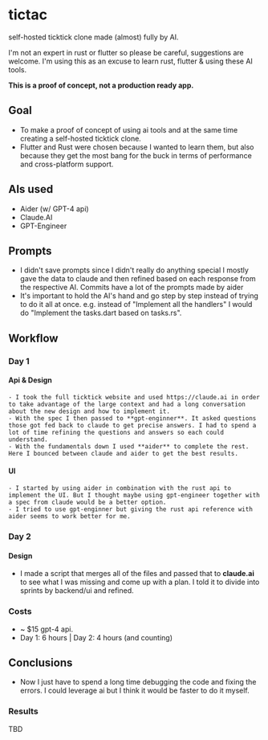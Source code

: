 # tictac 
self-hosted ticktick clone made (almost) fully by AI.

I'm not an expert in rust or flutter so please be careful, suggestions are welcome. I'm using this as an excuse to learn rust, flutter & using these AI tools. 

**This is a proof of concept, not a production ready app.**



## Goal 
- To make a proof of concept of using ai tools and at the same time creating a self-hosted ticktick clone. 
- Flutter and Rust were chosen because I wanted to learn them, but also because they get the most bang for the buck in terms of performance and cross-platform support.

## AIs used 
- Aider (w/ GPT-4 api)
- Claude.AI 
- GPT-Engineer

## Prompts 
- I didn't save prompts since I didn't really do anything special I mostly gave the data to claude and then refined based on each response from the respective AI. Commits have a lot of the prompts made by aider
- It's important to hold the AI's hand and go step by step instead of trying to do it all at once. e.g. instead of "Implement all the handlers" I would do "Implement the tasks.dart based on tasks.rs".

## Workflow 
### Day 1
#### Api & Design 
    - I took the full ticktick website and used https://claude.ai in order to take advantage of the large context and had a long conversation about the new design and how to implement it. 
    - With the spec I then passed to **gpt-enginner**. It asked questions those got fed back to claude to get precise answers. I had to spend a lot of time refining the questions and answers so each could understand. 
    - With the fundamentals down I used **aider** to complete the rest. Here I bounced between claude and aider to get the best results.
    
#### UI 
    - I started by using aider in combination with the rust api to implement the UI. But I thought maybe using gpt-engineer together with a spec from claude would be a better option. 
    - I tried to use gpt-enginner but giving the rust api reference with aider seems to work better for me. 

### Day 2 
#### Design 
- I made a script that merges all of the files and passed that to **claude.ai** to see what I was missing and come up with a plan. I told it to divide into sprints by backend/ui and refined. 
### Costs
- ~ $15 gpt-4 api.
- Day 1: 6 hours | Day 2: 4 hours (and counting)

## Conclusions
- Now I just have to spend a long time debugging the code and fixing the errors. I could leverage ai but I think it would be faster to do it myself.
 
### Results 
TBD 
